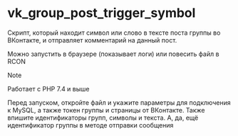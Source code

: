 # vk_group_post_trigger_symbol
Скрипт, который находит символ или слово в тексте поста группы во ВКонтакте, и отправляет комментарий на данный пост.

Можно запустить в браузере (показывает логи) или повесить файл в RCON

> [!NOTE]
> Работает с PHP 7.4 и выше
> 
> Перед запуском, откройте файл и укажите параметры для подключения к MySQL, а также токен группы и страницы от ВКонтакте.
> Также впишите идентификаторы групп, символы и текста.
> А, да, ещё идентификатор группы в методе отправки сообщения
